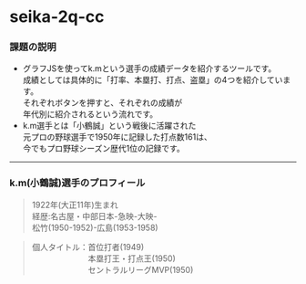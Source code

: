 # seika-2q-cc

### 課題の説明
- グラフJSを使ってk.mという選手の成績データを紹介するツールです。  
成績としては具体的に「打率、本塁打、打点、盗塁」の4つを紹介しています。  
それぞれボタンを押すと、それぞれの成績が  
年代別に紹介されるという流れです。  
- k.m選手とは「小鶴誠」という戦後に活躍された  
元プロの野球選手で1950年に記録した打点数161は、  
今でもプロ野球シーズン歴代1位の記録です。
--- 
### k.m(小鶴誠)選手のプロフィール
 > 1922年(大正11年)生まれ  
 > 経歴:名古屋・中部日本-急映-大映-  
 松竹(1950-1952)-広島(1953-1958)

 > 個人タイトル：首位打者(1949)  
 　　　　　　　本塁打王・打点王(1950)  
 　　　　　　　セントラルリーグMVP(1950)
